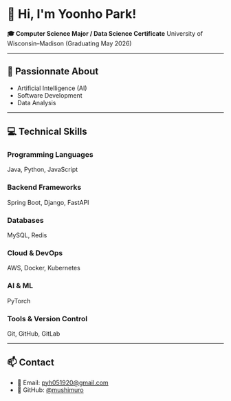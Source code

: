 # 👋 Hi, I'm Yoonho Park!

**🎓 Computer Science Major / Data Science Certificate**
University of Wisconsin–Madison (Graduating May 2026) 

---

## 🧭 Passionnate About

- Artificial Intelligence (AI)
- Software Development
- Data Analysis

---

## 💻 Technical Skills

### Programming Languages  
Java, Python, JavaScript

### Backend Frameworks  
Spring Boot, Django, FastAPI

### Databases  
MySQL, Redis

### Cloud & DevOps  
AWS, Docker, Kubernetes

### AI & ML  
PyTorch

### Tools & Version Control  
Git, GitHub, GitLab

---

## 📫 Contact

- 📧 Email: pyh051920@gmail.com  
- 🐙 GitHub: [@mushimuro](https://github.com/mushimuro)

